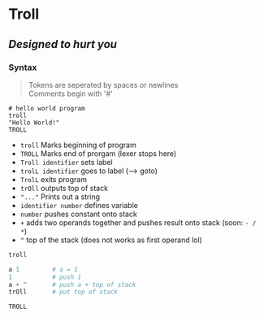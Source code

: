 # Troll

## *Designed to hurt you*

### Syntax

> Tokens are seperated by spaces or newlines \
> Comments begin with '#'

```brainfuck
# hello world program
troll
"Hello World!" 
TROLL
```

- `troll` Marks beginning of program
- `TROLL` Marks end of prorgam (lexer stops here)
- `Troll identifier` sets label
- `trolL identifier` goes to label (--> goto)
- `TrolL` exits program
- `trOll` outputs top of stack
- `"..."` Prints out a string
- `identifier number` defines variable
- `number` pushes constant onto stack
- `+` adds two operands together and pushes result onto stack (soon: `- / *`)
- `^` top of the stack (does not works as first operand lol)

```python
troll 

a 1         # a = 1
1           # push 1
a + ^       # push a + top of stack
trOll       # put top of stack

TROLL 
```